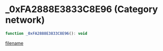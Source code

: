 # _0xFA2888E3833C8E96 (Category network)

```js
function _0xFA2888E3833C8E96(): void
```

[filename](_0xFA2888E3833C8E96_m.md ':include')